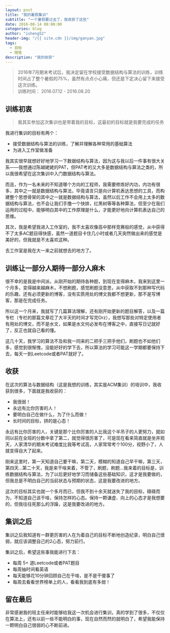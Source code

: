 ```yaml
---
layout: post
title: "我的暑假集训"
subtitle: "一个暑假要过去了，我收获了这些"
date: 2016-08-14 00:00:00
categories: blog
author: "isheng52"
header-img: "/{{ site.cdn }}/img/ganyan.jpg"
tags:
  - 目标
  - 随笔
description: "我的收获"
---
```


> 2016年7月期末考试后，我决定留在学校接受数据结构与算法的训练，训练时间占了整个暑假的75%，虽然有点点小心痛，但还是下定决心留下来接受这次训练。  
> 训练时间： 2016.07.12 - 2016.08.20

## 训练初衷
> 我其实参加这次集训也是带着我的目标，这最初的目标就是我要完成的任务  

我进行集训的目标有两个：

* 接受数据结构与算法的训练，了解并理解各种常用的基础算法
* 为进入工作室做准备

我其实很早就想好好地学习一下数据结构与算法，因为这与我以后一件事有很大关系——我想通过陈越姥姥的PAT，但PAT考的又大多是数据结构与算法之类的，所以我很希望在这次集训中入门数据结构与算法。  

而且，作为一名未来的不知道哪个方向的工程师，我需要修炼好内功，内功有很多，其中之一就是数据结构与算法，毕竟语言只是向计算机表达思想的工具，而构建整个思想骨架的其中之一就是数据结构与算法，虽然以后工作不会用上太多的数据结构与算法，也不会让我们手撸一个快排，红黑树等等各种算法，但至少在我们运用的过程中，能够明白其中的工作原理是什么，才能更好地向计算机表达自己的思维。  

其次，我是希望我进入工作室的，我不太喜欢像高中那样竞赛般的感觉，从中获得不了太多AC题目得快感，虽然一道题目卡住几小时或者几天突然做出来的感觉是美好的，但我就是不太喜欢这种。  

去工作室是我在大一来之前就想去的地方了。  

## 训练让一部分人期待一部分人麻木

很不幸的是我是中间派，从刚开始的期待各种题，到现在变得麻木，我来到这里一个月多，变得越来越麻木，不想刷题，感觉刷题没意思，从中获取不到那种写代码的乐趣，还有必须更新的博客，没有实质用处的博文我都不想更新，那不是写博客，那是在完成任务。  

所以这一个月来，我就写了几篇算法理解，还有刚开始更新的题目解答，以及一篇专栏（专栏的那篇文章花了大半天的时间才写完Orz），我想写那些对特定使用者有用处的博文，而不是水文，如果是水文何必发布在博客之中，直接写日记就好了，反正也就自己看的懂。  

这几十天，我学习的算法不及和我一同来的二把手三把手他们，刷题也不如他们多，感觉到很惭愧，没能好好的学下去，所以算法的学习可能这一学期都要保持下去，每天一到Leetcode或者PAT就好了。  


## 收获

在这次的算法与数据结构（这是我想的训练，其实是ACM集训）的培训中，我收获到很多，下面就是我收获的：  

* 我很弱！
* 永远有比你厉害的人！  
* 要明白自己在做什么，为了什么而做！
* 长时间的目标，拼的是心态！

 永远有比你厉害的人，关键是那个比你厉害的人比我这个半吊子的人更努力，就如同以前在全班的分数中拿了第二，就觉得很厉害了，可是现在看来简直就是坐井观天，人家清华的期末考试难度比我等考试高，人家常常考个100分，视野小了，人就变得自大了起来。  

刚来这里时，第一天知道自己要干嘛，第二天，模糊的知道自己早干嘛，第三天，第四天...第二十天，我是来干啥来着，不管了，刷题，刷题...我来着的目标是，训练数据结构与算法，为了以后更好地学习而储备这些基础知识，这才是我要做的，但我总是不明白自己的当前状态与预期的状态，这是我要改进的地方。  

这次的目标其实也就一个多月而已，但我不到十余天就迷失了我的目标，碌碌而为，不知道自己该干啥，保持怎样的心态。保持一颗谦虚、向上的心态才是我想要的，但我往往死那么的浮躁，这是我要改进的地方。  


## 集训之后

集训之后我知道有一群更厉害的人在为着自己的目标不断地创造纪录，明白自己很弱，就应该调整自己的2心态，努力前行。  

集训之后，希望这些事我能进行下去：  

* 每周 5+ 道Leetcode或者PAT题目
* 每周抽时间看英语
* 每天能够花10分钟回顾自己在干啥，是不是干傻事了
* 每周去看看世界榜单上的人，看看我到底有多弱！

## 留在最后

非常感谢我的班主任来时能够给我这一次机会进行集训，真的学到了很多，不仅仅在算法上，还有以前一些不能明白的事，现在自然而然的就明白了，希望我能保持一颗明白自己很弱的心不断前进。  
